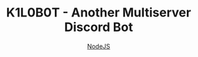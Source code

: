 <h1 align="center">K1L0B0T - Another Multiserver Discord Bot</h1>

<p align="center">
    <a href="https://img.shields.io/badge/node.js-6DA55F?style=for-the-badge&logo=node.js&logoColor=white">NodeJS</a>
    <a href="https://img.shields.io/badge/javascript-%23323330.svg?style=for-the-badge&logo=javascript&logoColor=%23F7DF1E"></a>
    <a href="https://img.shields.io/badge/mysql-%2300f.svg?style=for-the-badge&logo=mysql&logoColor=white"></a>
</p>

